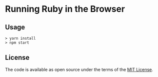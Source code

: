 # Running Ruby in the Browser

## Usage

```
> yarn install
> npm start
```

## License

The code is available as open source under the terms of the [MIT License](https://opensource.org/licenses/MIT).
